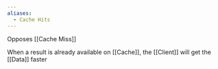 ```yaml
---
aliases:
  - Cache Hits
---
```


Opposes [[Cache Miss]]

When a result is already available on [[Cache]], the [[Client]] will get the [[Data]] faster
